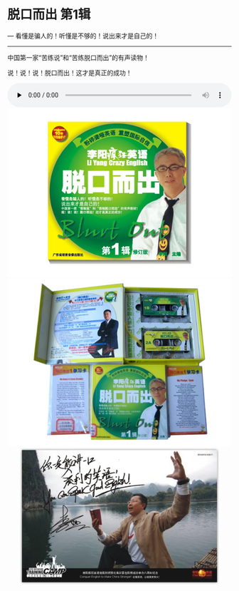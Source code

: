 # 脱口而出 第1辑

— 看懂是骗人的！听懂是不够的！说出来才是自己的！

---

中国第一家“苦练说”和“苦练脱口而出”的有声读物！

说！说！说！脱口而出！这才是真正的成功！

<audio preload="none" style="width: 100%;" controls="controls">
<source type="audio/mpeg" src="/recording/00_introduction.mp3" />
</audio>

<center>
<img src="/images/1.jpg" /><br />
<img src="/images/2.jpg" /><br />
<img src="/images/ly.jpg" /><br />
</center>
